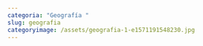 ```yaml
---
categoria: "Geografía "
slug: geografia
categoryimage: /assets/geografia-1-e1571191548230.jpg
---
```


